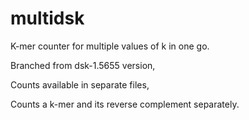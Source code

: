 # multidsk
K-mer counter for multiple values of k in one go. 

Branched from dsk-1.5655 version,

Counts available in separate files,

Counts a k-mer and its reverse complement separately. 
